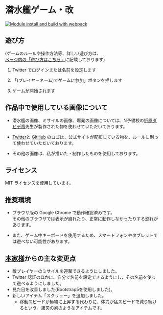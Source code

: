 # 潜水艦ゲーム・改

[![Module install and build with webpack](https://github.com/Udon-japanese/submarine-online/actions/workflows/main.yml/badge.svg)](https://github.com/Udon-japanese/submarine-online/actions/workflows/main.yml)
## 遊び方
(ゲームのルールや操作方法等、詳しい遊び方は、[ページ内の「遊び方はこちら」](https://udon-japanese-submarine-online.onrender.com/)に記載しております)
1. Twitter でログインまたは名前を設定します

2. 「(プレイヤーネーム)でゲームに参加」ボタンを押します

3. ゲームが開始されます

## 作品中で使用している画像について
- 潜水艦の画像、ミサイルの画像、爆発の画像については、N予備校の[折原ダビデ竜](https://github.com/DDRAGON)先生が製作された物を使わせていただいております。

- [Twitter](https://about.twitter.com/ja/who-we-are/brand-toolkit)と
[GitHub](https://github.com/logos)
のロゴは、公式サイトが配布している物を、ルールに則って使わせていただいております。

- その他の画像は、私が描いた・制作したものを使用しております。

## ライセンス
MIT ライセンスを使用しています。

## 推奨環境
- ブラウザ版の Google Chrome で動作確認済みです。  
その他のブラウザでは表示が崩れたり、正常に動作しなかったりする恐れがあります。

- また、ゲーム中キーボードを使用するため、スマートフォンやタブレットでは遊べない可能性があります。

## [本家様](https://github.com/nnn-training/submarine-online)からの主な変更点
- 敵プレイヤーのミサイルを迎撃できるようにしました。
- Twitter 認証のほかに、自分で名前を設定できるようにし、その名前を使って遊べるようにしました。
- 見た目を改善しました(Bootstrap5を使用しました)。
- 新しいアイテム「スクリュー」を追加しました。
  - 移動スピードが極端に上昇する代わりに、体力が猛スピードで減り続けるという、諸刃の剣のようなアイテムです。
